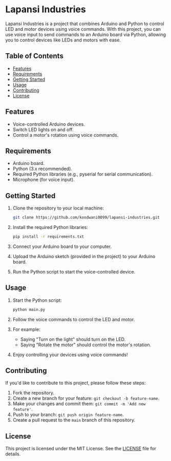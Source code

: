 
# Lapansi Industries

Lapansi Industries is a project that combines Arduino and Python to control LED and motor devices using voice commands. With this project, you can use voice input to send commands to an Arduino board via Python, allowing you to control devices like LEDs and motors with ease.

## Table of Contents

- [Features](#features)
- [Requirements](#requirements)
- [Getting Started](#getting-started)
- [Usage](#usage)
- [Contributing](#contributing)
- [License](#license)

## Features

- Voice-controlled Arduino devices.
- Switch LED lights on and off.
- Control a motor's rotation using voice commands.

## Requirements

- Arduino board.
- Python (3.x recommended).
- Required Python libraries (e.g., pyserial for serial communication).
- Microphone (for voice input).

## Getting Started

1. Clone the repository to your local machine:

   ```bash
   git clone https://github.com/kondwani0099/lapansi-industries.git
   ```

2. Install the required Python libraries:

   ```bash
   pip install -r requirements.txt
   ```

3. Connect your Arduino board to your computer.

4. Upload the Arduino sketch (provided in the project) to your Arduino board.

5. Run the Python script to start the voice-controlled device.

## Usage

1. Start the Python script:

   ```bash
   python main.py
   ```

2. Follow the voice commands to control the LED and motor.

3. For example:
   - Saying "Turn on the light" should turn on the LED.
   - Saying "Rotate the motor" should control the motor's rotation.

4. Enjoy controlling your devices using voice commands!

## Contributing

If you'd like to contribute to this project, please follow these steps:

1. Fork the repository.
2. Create a new branch for your feature: `git checkout -b feature-name`.
3. Make your changes and commit them: `git commit -m 'Add new feature'`.
4. Push to your branch: `git push origin feature-name`.
5. Create a pull request to the `main` branch of this repository.

## License

This project is licensed under the MIT License. See the [LICENSE](LICENSE) file for details.

